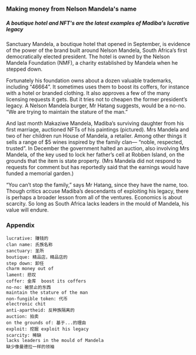 ### Making money from Nelson Mandela's name

##### A boutique hotel and NFT's are the latest examples of Madiba's lucrative legacy

Sanctuary Mandela, a boutique hotel that opened in September, is evidence of the power of the brand built around Nelson Mandela, South Africa’s first democratically elected president. The hotel is owned by the Nelson Mandela Foundation (NMF), a charity established by Mandela when he stepped down.

Fortunately his foundation owns about a dozen valuable trademarks, including “46664”. It sometimes uses them to boost its coffers, for instance with a hotel or branded clothing. It also approves a few of the many licensing requests it gets. But it tries not to cheapen the former president’s legacy. A Nelson Mandela burger, Mr Hatang suggests, would be a no-no. “We are trying to maintain the stature of the man.”

And last month Makaziwe Mandela, Madiba’s surviving daughter from his first marriage, auctioned NFTs of his paintings (pictured). Mrs Mandela and two of her children run House of Mandela, a retailer. Among other things it sells a range of $5 wines inspired by the family clan— “noble, respected, trusted”. In December the government halted an auction, also involving Mrs Mandela, of the key used to lock her father’s cell at Robben Island, on the grounds that the item is state property. (Mrs Mandela did not respond to requests for comment but has reportedly said that the earnings would have funded a memorial garden.)


“You can’t stop the family,” says Mr Hatang, since they have the name, too. Though critics accuse Madiba’s descendants of exploiting his legacy, there is perhaps a broader lesson from all of the ventures. Economics is about scarcity. So long as South Africa lacks leaders in the mould of Mandela, his value will endure.

### Appendix
```
lucrative: 赚钱的
clan name: 氏族名称
sanctuary: 圣所
boutique: 精品店，精品店的
step down: 卸任
charm money out of
lament: 悲叹
coffer: 金库  boost its coffers
no-no: 被禁止的东西
maintain the stature of the man
non-fungible token: 代币
electronic chit
anti-apartheid: 反种族隔离的
auction: 拍卖
on the grounds of: 基于...的理由
exploit: 挖掘 exploit his legacy
scarcity: 稀缺
lacks leaders in the mould of Mandela
缺少像曼德拉一样的领袖
```